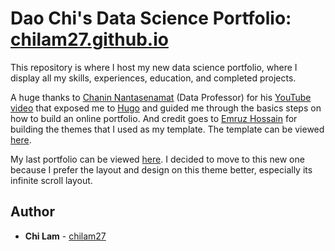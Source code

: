 # Dao Chi's Data Science Portfolio: [chilam27.github.io](chilam27.github.io)

This repository is where I host my new data science portfolio, where I display all my skills, experiences, education, and completed projects. 

A huge thanks to [Chanin Nantasenamat](https://github.com/dataprofessor) (Data Professor) for his [YouTube video](https://youtu.be/mEZ1Hj5yQ-8) that exposed me to [Hugo](https://hugothemesfree.com/) and guided me through the basics steps on how to build an online portfolio. And credit goes to [Emruz Hossain](https://github.com/hossainemruz) for building the themes that I used as my template. The template can be viewed [here](https://themes.gohugo.io/themes/toha/).

My last portfolio can be viewed [here](https://chilam27.github.io/Chi_Portfolio/). I decided to move to this new one because I prefer the layout and design on this theme better, especially its infinite scroll layout.

## Author

* **Chi Lam** - [chilam27](https://github.com/chilam27)
